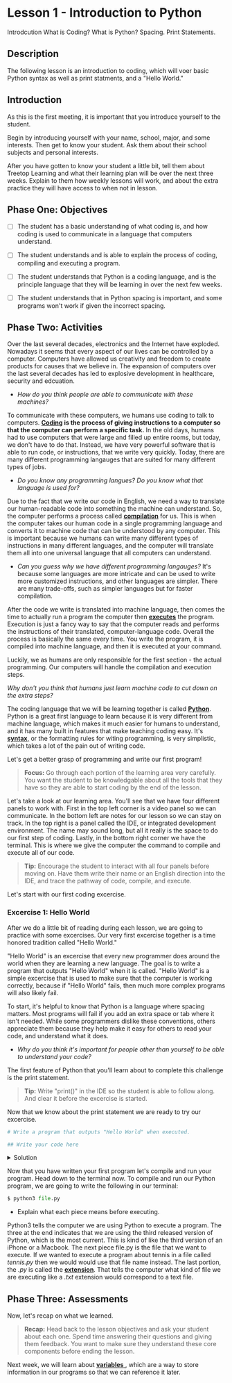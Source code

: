 # **Lesson 1 - Introduction to Python**

Introdcution What is Coding? What is Python? Spacing. Print Statements.

## Description

The following lesson is an introduction to coding, which will voer basic  Python syntax as well as print statments, and a "Hello World."

## Introduction

As this is the first meeting, it is important that you introduce yourself to the student.

Begin by introducing yourself with your name, school, major, and some interests. Then get to know your student. Ask them about their school subjects and personal interests.

After you have gotten to know your student a little bit, tell them about Treetop Learning and what their learning plan will be over the next three weeks. Explain to them how weekly lessons will work, and about the extra practice they will have access to when not in lesson.

## **Phase One: Objectives**

- [ ] The student has a basic understanding of what coding is, and how coding is used to communicate in a language that computers understand.

- [ ] The student understands and is able to explain the process of coding, compiling and executing a program.

- [ ] The student understands that Python is a coding language, and is the principle language that they will be learning in over the next few weeks.

- [ ] The student understands that in Python spacing is important, and some programs won't work if given the incorrect spacing.


## **Phase Two: Activities**

Over the last several decades, electronics and the Internet have exploded. Nowadays it seems that every aspect of our lives can be controlled by a computer. Computers have allowed us creativity and freedom to create products for causes that we believe in. The expansion of computers over the last several decades has led to explosive development in healthcare, security and edcuation.

 - *How do you think people are able to communicate with these machines?*

To communicate with these computers, we humans use coding to talk to computers. **<ins>Coding</ins> is the process of giving instructions to a computer so that the computer can perform a specific task.** In the old days, humans had to use computers that were large and filled up entire rooms, but today, we don't have to do that. Instead, we have very powerful software that is able to run code, or instructions, that we write very quickly. Today, there are many different programming langauges that are suited for many different types of jobs. 

- *Do you know any programming langues? Do you know what that language is used for?*

Due to the fact that we write our code in English, we need a way to translate our human-readable code into something the machine can understand. So, the computer performs a process called <ins> **compilation**</ins> for us. This is when the computer takes our human code in a single programming language and converts it to machine code that can be understood by any computer. This is important because we humans can write many different types of instructions in many different languages, and the computer will translate them all into one universal language that all computers can understand.

- *Can you guess why we have different programming langauges?* It's because some languages are more intricate and can be used to write more customized instructions, and other languages are simpler. There are many trade-offs, such as simpler languages but for faster compilation.

After the code we write is translated into machine language, then comes the time to actually run a program the computer then <ins>**executes**</ins> the program. Execution is just a fancy way to say that the computer reads and performs the instructions of their translated, computer-language code. Overall the process is basically the same every time. You write the program, it is compiled into machine language, and then it is executed at your command.

Luckily, we as humans are only responsible for the first section - the actual programming. Our computers will handle the compilation and execution steps.

 *Why don't you think that humans just learn machine code to cut down on the extra steps?*

The coding language that we will be learning together is called <ins> **Python**</ins>. Python is a great first language to learn because it is very different from machine language, which makes it much easier for humans to understand, and it has many built in features that make teaching coding easy. It's <ins> **syntax**,</ins> or the formatting rules for witing programming, is very simplistic, which takes a lot of the pain out of writing code.

Let's get a better grasp of programming and write our first program!

> **Focus:** Go through each portion of the learning area very carefully. You want the student to be knowledgable about all the tools that they have so they are able to start coding by the end of the lesson.

 Let's take a look at our learning area. You'll see that we have four different panels to work with. First in the top left corner is a video panel so we can communicate. In the bottom left are notes for our lesson so we can stay on track. In the top right is a panel called the IDE, or integrated development environment. The name may sound long, but all it really is the space to do our first step of coding. Lastly, in the bottom right corner we have the terminal. This is where we give the computer the command to compile and execute all of our code.

> **Tip:** Encourage the student to interact with all four panels before moving on. Have them write their name or an English direction into the IDE, and trace the pathway of code, compile, and execute.

 Let's start with our first coding excercise.

### **Excercise 1: Hello World**

After we do a little bit of reading during each lesson, we are going to practice with some excercises. Our very first excercise together is a time honored tradition called "Hello World."

"Hello World" is an excercise that every new programmer does around the world when they are learning a new language. The goal is to write a program that outputs "Hello World" when it is called. "Hello World" is a simple excercise that is used to make sure that the computer is working correctly, because if "Hello World" fails, then much more complex programs will also likely fail.

To start, it's helpful to know that Python is a language where spacing matters. Most programs will fail if you add an extra space or tab where it isn't needed. While some programmers dislike these conventions, others appreciate them because they help make it easy for others to read your code, and understand what it does.

- *Why do you think it's important for people other than yourself to be able to understand your code?*

The first feature of Python that you'll learn about to complete this challenge is the print statement.

> **Tip:** Write "print()" in the IDE so the student is able to follow along. And clear it before the excercise is started.

Now that we know about the print statement we are ready to try our excercise.

```python
# Write a program that outputs "Hello World" when executed.

## Write your code here
```

<details>
<summary> Solution</summary>

```python
print('Hello World')
```

</details>


</details>

Now that you have written your first program let's compile and run your program. Head down to the terminal now. To compile and run our Python program, we are going to write the following in our terminal:

```python
$ python3 file.py
```
* Explain what each piece means before executing.

Python3 tells the computer we are using Python to execute a program. The three at the end indicates that we are using the third released version of Python, which is the most current. This is kind of like the third version of an iPhone or a Macbook. The next piece file.py is the file that we want to execute. If we wanted to execute a program about tennis in a file called *tennis.py* then we would would use that file name instead. The last portion, the *.py* is called the <ins>**extension**</ins>. That tells the computer what kind of file we are executing like a *.txt* extension would correspond to a text file.

## **Phase Three: Assessments**

Now, let's recap on what we learned.

> **Recap:** Head back to the lesson objectives and ask your student about each one. Spend time answering their questions and giving them feedback. You want to make sure they understand these core components before ending the lesson.

Next week, we will learn about <ins> **variables** </ins>, which are a way to store information in our programs so that we can reference it later.

